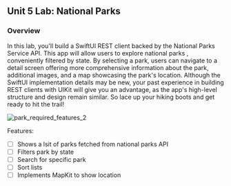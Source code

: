 ## Unit 5 Lab: National Parks

### Overview

In this lab, you'll build a SwiftUI REST client backed by the National Parks Service API. This app will allow users to explore national parks , conveniently filtered by state. By selecting a park, users can navigate to a detail screen offering more comprehensive information about the park, additional images, and a map showcasing the park's location. Although the SwiftUI implementation details may be new, your past experience in building REST clients with UIKit will give you an advantage, as the app's high-level structure and design remain similar. So lace up your hiking boots and get ready to hit the trail!


![park_required_features_2](https://github.com/codepath/ios102-lab5-swiftui/assets/145422935/7522721a-e92f-4ee7-a970-dd18407b83aa)


Features:

- [ ] Shows a lsit of parks fetched from national parks API
- [ ] Filters park by state
- [ ] Search for specific park
- [ ] Sort lists
- [ ] Implements MapKit to show location
